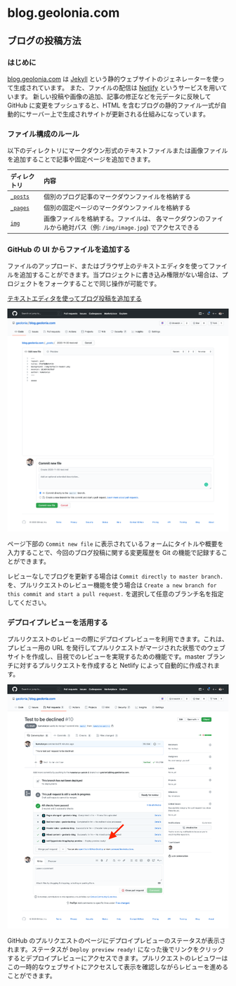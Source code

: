 # blog.geolonia.com

## ブログの投稿方法

### はじめに

[blog.geolonia.com](https://blog.geolonia.com) は [Jekyll](https://jekyllrb.com/) という静的ウェブサイトのジェネレーターを使って生成されています。
また、ファイルの配信は [Netlify](https://www.netlify.com/) というサービスを用いています。
新しい投稿や画像の追加、記事の修正などを元データに反映して GitHub に変更をプッシュすると、HTML を含むブログの静的ファイル一式が自動的にサーバー上で生成されサイトが更新される仕組みになっています。

### ファイル構成のルール

以下のディレクトリにマークダウン形式のテキストファイルまたは画像ファイルを追加することで記事や固定ページを追加できます。

| ディレクトリ | 内容     |
| :------------- | :------------- |
| [`_posts`](https://github.com/geolonia/blog.geolonia.com/tree/master/_posts)| 個別のブログ記事のマークダウンファイルを格納する       |
| [`_pages`](https://github.com/geolonia/blog.geolonia.com/tree/master/_pages)| 個別の固定ページのマークダウンファイルを格納する       |
| [`img`](https://github.com/geolonia/blog.geolonia.com/tree/master/img)| 画像ファイルを格納する。ファイルは、 各マークダウンのファイルから絶対パス（例: `/img/image.jpg`) でアクセスできる |

### GitHub の UI からファイルを追加する

ファイルのアップロード、またはブラウザ上のテキストエディタを使ってファイルを追加することができます。当プロジェクトに書き込み権限がない場合は、プロジェクトをフォークすることで同じ操作が可能です。

[テキストエディタを使ってブログ投稿を追加する](https://github.com/geolonia/blog.geolonia.com/new/master/_posts)

![pre commit](./img/_readme/020_precommit.png)

ページ下部の `Commit new file` に表示されているフォームにタイトルや概要を入力することで、今回のブログ投稿に関する変更履歴を Git の機能で記録することができます。

レビューなしでブログを更新する場合は `Commit directly to master branch.` を、プルリクエストのレビュー機能を使う場合は `Create a new branch for this commit and start a pull request.` を選択して任意のブランチ名を指定してください。

### デプロイプレビューを活用する

プルリクエストのレビューの際にデプロイプレビューを利用できます。これは、プレビュー用の URL を発行してプルリクエストがマージされた状態でのウェブサイトを作成し、目視でのレビューを実現するための機能です。master ブランチに対するプルリクエストを作成すると Netlify によって自動的に作成されます。

![deploy preview](./img/_readme/040_deploypreview.png)

GitHub のプルリクエストのページにデプロイプレビューのステータスが表示されます。ステータスが `Deploy preview ready!` になった後でリンクをクリックするとデプロイプレビューにアクセスできます。プルリクエストのレビュワーはこの一時的なウェブサイトにアクセスして表示を確認しながらレビューを進めることができます。
